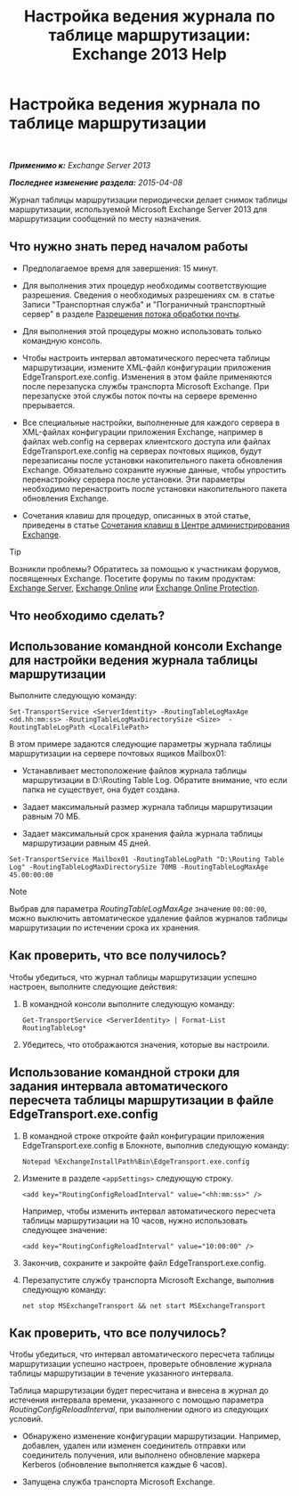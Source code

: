 ﻿---
title: 'Настройка ведения журнала по таблице маршрутизации: Exchange 2013 Help'
TOCTitle: Настройка ведения журнала по таблице маршрутизации
ms:assetid: 7184f8f7-4eb8-468a-aafe-b2d72868f820
ms:mtpsurl: https://technet.microsoft.com/ru-ru/library/Bb201696(v=EXCHG.150)
ms:contentKeyID: 50488398
ms.date: 04/30/2018
mtps_version: v=EXCHG.150
ms.translationtype: HT
---

# Настройка ведения журнала по таблице маршрутизации

 

_**Применимо к:** Exchange Server 2013_

_**Последнее изменение раздела:** 2015-04-08_

Журнал таблицы маршрутизации периодически делает снимок таблицы маршрутизации, используемой Microsoft Exchange Server 2013 для маршрутизации сообщений по месту назначения.

## Что нужно знать перед началом работы

  - Предполагаемое время для завершения: 15 минут.

  - Для выполнения этих процедур необходимы соответствующие разрешения. Сведения о необходимых разрешениях см. в статье Записи "Транспортная служба" и "Пограничный транспортный сервер" в разделе [Разрешения потока обработки почты](mail-flow-permissions-exchange-2013-help.md).

  - Для выполнения этой процедуры можно использовать только командную консоль.

  - Чтобы настроить интервал автоматического пересчета таблицы маршрутизации, измените XML-файл конфигурации приложения EdgeTransport.exe.config. Изменения в этом файле применяются после перезапуска службы транспорта Microsoft Exchange. При перезапуске этой службы поток почты на сервере временно прерывается.

  - Все специальные настройки, выполненные для каждого сервера в XML-файлах конфигурации приложения Exchange, например в файлах web.config на серверах клиентского доступа или файлах EdgeTransport.exe.config на серверах почтовых ящиков, будут перезаписаны после установки накопительного пакета обновления Exchange. Обязательно сохраните нужные данные, чтобы упростить перенастройку сервера после установки. Эти параметры необходимо перенастроить после установки накопительного пакета обновления Exchange.

  - Сочетания клавиш для процедур, описанных в этой статье, приведены в статье [Сочетания клавиш в Центре администрирования Exchange](keyboard-shortcuts-in-the-exchange-admin-center-exchange-online-protection-help.md).

> [!TIP]  
> Возникли проблемы? Обратитесь за помощью к участникам форумов, посвященных Exchange. Посетите форумы по таким продуктам: <a href="https://go.microsoft.com/fwlink/p/?linkid=60612">Exchange Server</a>, <a href="https://go.microsoft.com/fwlink/p/?linkid=267542">Exchange Online</a> или <a href="https://go.microsoft.com/fwlink/p/?linkid=285351">Exchange Online Protection</a>.


## Что необходимо сделать?

## Использование командной консоли Exchange для настройки ведения журнала таблицы маршрутизации

Выполните следующую команду:

    Set-TransportService <ServerIdentity> -RoutingTableLogMaxAge <dd.hh:mm:ss> -RoutingTableLogMaxDirectorySize <Size>  -RoutingTableLogPath <LocalFilePath>

В этом примере задаются следующие параметры журнала таблицы маршрутизации на сервере почтовых ящиков Mailbox01:

  - Устанавливает местоположение файлов журнала таблицы маршрутизации в D:\\Routing Table Log. Обратите внимание, что если папка не существует, она будет создана.

  - Задает максимальный размер журнала таблицы маршрутизации равным 70 МБ.

  - Задает максимальный срок хранения файла журнала таблицы маршрутизации равным 45 дней.

<!-- end list -->

    Set-TransportService Mailbox01 -RoutingTableLogPath "D:\Routing Table Log" -RoutingTableLogMaxDirectorySize 70MB -RoutingTableLogMaxAge 45.00:00:00

> [!NOTE]  
> Выбрав для параметра <em>RoutingTableLogMaxAge</em> значение <code>00:00:00</code>, можно выключить автоматическое удаление файлов журналов таблицы маршрутизации по истечении срока их хранения.


## Как проверить, что все получилось?

Чтобы убедиться, что журнал таблицы маршрутизации успешно настроен, выполните следующие действия:

1.  В командной консоли выполните следующую команду:
    
        Get-TransportService <ServerIdentity> | Format-List RoutingTableLog*

2.  Убедитесь, что отображаются значения, которые вы настроили.

## Использование командной строки для задания интервала автоматического пересчета таблицы маршрутизации в файле EdgeTransport.exe.config

1.  В командной строке откройте файл конфигурации приложения EdgeTransport.exe.config в Блокноте, выполнив следующую команду:
    
        Notepad %ExchangeInstallPath%Bin\EdgeTransport.exe.config

2.  Измените в разделе `<appSettings>` следующую строку.
    
        <add key="RoutingConfigReloadInterval" value="<hh:mm:ss>" />
    
    Например, чтобы изменить интервал автоматического пересчета таблицы маршрутизации на 10 часов, нужно использовать следующее значение:
    
        <add key="RoutingConfigReloadInterval" value="10:00:00" />

3.  Закончив, сохраните и закройте файл EdgeTransport.exe.config.

4.  Перезапустите службу транспорта Microsoft Exchange, выполнив следующую команду:
    
        net stop MSExchangeTransport && net start MSExchangeTransport

## Как проверить, что все получилось?

Чтобы убедиться, что интервал автоматического пересчета таблицы маршрутизации успешно настроен, проверьте обновление журнала таблицы маршрутизации в течение указанного интервала.

Таблица маршрутизации будет пересчитана и внесена в журнал до истечения интервала времени, указанного с помощью параметра *RoutingConfigReloadInterval*, при выполнении одного из следующих условий.

  - Обнаружено изменение конфигурации маршрутизации. Например, добавлен, удален или изменен соединитель отправки или соединитель получения, или выполнено обновление маркера Kerberos (обновление выполняется каждые 6 часов).

  - Запущена служба транспорта Microsoft Exchange.

